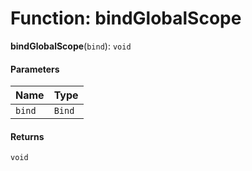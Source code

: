 # Function: bindGlobalScope

**bindGlobalScope**(`bind`): `void`

#### Parameters

| Name | Type |
| :------ | :------ |
| `bind` | `Bind` |

#### Returns

`void`
